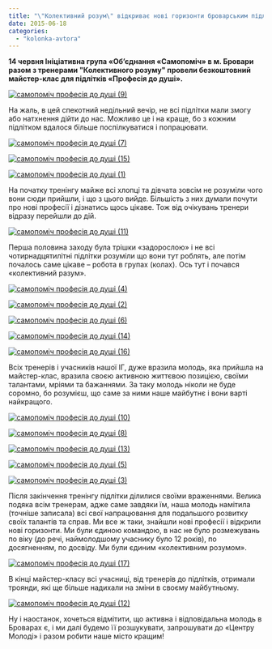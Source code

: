 ```yaml
---
title: "\"Колективний розум\" відкриває нові горизонти броварським підліткам"
date: 2015-06-18
categories: 
  - "kolonka-avtora"
---
```


**14 червня Ініціативна група «Об’єднання «Самопоміч» в м. Бровари разом з тренерами "Колективного розуму" провели безкоштовний майстер-клас для підлітків «Професія до душі».**

[![самопоміч професія до душі (9)](https://mpz.brovary.org/wp-content/uploads/2015/06/samopomich-profesiya-do-dushi-9.jpg)](https://mpz.brovary.org/wp-content/uploads/2015/06/samopomich-profesiya-do-dushi-9.jpg)

На жаль, в цей спекотний недільний вечір, не всі підлітки мали змогу або натхнення дійти до нас. Можливо це і на краще, бо з кожним підлітком вдалося більше поспілкуватися і попрацювати.

[![самопоміч професія до душі (7)](https://mpz.brovary.org/wp-content/uploads/2015/06/samopomich-profesiya-do-dushi-7.jpg)](https://mpz.brovary.org/wp-content/uploads/2015/06/samopomich-profesiya-do-dushi-7.jpg)

[![самопоміч професія до душі (15)](https://mpz.brovary.org/wp-content/uploads/2015/06/samopomich-profesiya-do-dushi-15.jpg)](https://mpz.brovary.org/wp-content/uploads/2015/06/samopomich-profesiya-do-dushi-15.jpg)

[![самопоміч професія до душі (1)](https://mpz.brovary.org/wp-content/uploads/2015/06/samopomich-profesiya-do-dushi-1.jpg)](https://mpz.brovary.org/wp-content/uploads/2015/06/samopomich-profesiya-do-dushi-1.jpg)

На початку тренінгу майже всі хлопці та дівчата зовсім не розуміли чого вони сюди прийшли, і що з цього вийде. Більшість з них думали почути про нові професії і дізнатись щось цікаве. Тож від очікувань тренери відразу перейшли до дій.

[![самопоміч професія до душі (11)](https://mpz.brovary.org/wp-content/uploads/2015/06/samopomich-profesiya-do-dushi-11.jpg)](https://mpz.brovary.org/wp-content/uploads/2015/06/samopomich-profesiya-do-dushi-11.jpg)

Перша половина заходу була трішки «задорослою» і не всі чотирнадцятилітні підлітки розуміли що вони тут роблять, але потім почалось саме цікаве – робота в групах (колах). Ось тут і почався «колективний разум».

[![самопоміч професія до душі (4)](https://mpz.brovary.org/wp-content/uploads/2015/06/samopomich-profesiya-do-dushi-4.jpg)](https://mpz.brovary.org/wp-content/uploads/2015/06/samopomich-profesiya-do-dushi-4.jpg)

[![самопоміч професія до душі (2)](https://mpz.brovary.org/wp-content/uploads/2015/06/samopomich-profesiya-do-dushi-2.jpg)](https://mpz.brovary.org/wp-content/uploads/2015/06/samopomich-profesiya-do-dushi-2.jpg)

[![самопоміч професія до душі (6)](https://mpz.brovary.org/wp-content/uploads/2015/06/samopomich-profesiya-do-dushi-6.jpg)](https://mpz.brovary.org/wp-content/uploads/2015/06/samopomich-profesiya-do-dushi-6.jpg)

[![самопоміч професія до душі (14)](https://mpz.brovary.org/wp-content/uploads/2015/06/samopomich-profesiya-do-dushi-14.jpg)](https://mpz.brovary.org/wp-content/uploads/2015/06/samopomich-profesiya-do-dushi-14.jpg)

[![самопоміч професія до душі (16)](https://mpz.brovary.org/wp-content/uploads/2015/06/samopomich-profesiya-do-dushi-16.jpg)](https://mpz.brovary.org/wp-content/uploads/2015/06/samopomich-profesiya-do-dushi-16.jpg)

Всіх тренерів і учасників нашої ІГ, дуже вразила молодь, яка прийшла на майстер-клас, вразила своєю активною життєвою позицією, своїми талантами, мріями та бажаннями. За таку молодь ніколи не буде соромно, бо розумієш, що саме за ними наше майбутнє і вони варті найкращого.

[![самопоміч професія до душі (10)](https://mpz.brovary.org/wp-content/uploads/2015/06/samopomich-profesiya-do-dushi-10.jpg)](https://mpz.brovary.org/wp-content/uploads/2015/06/samopomich-profesiya-do-dushi-10.jpg)

[![самопоміч професія до душі (8)](https://mpz.brovary.org/wp-content/uploads/2015/06/samopomich-profesiya-do-dushi-8.jpg)](https://mpz.brovary.org/wp-content/uploads/2015/06/samopomich-profesiya-do-dushi-8.jpg)

[![самопоміч професія до душі (13)](https://mpz.brovary.org/wp-content/uploads/2015/06/samopomich-profesiya-do-dushi-13.jpg)](https://mpz.brovary.org/wp-content/uploads/2015/06/samopomich-profesiya-do-dushi-13.jpg)

[![самопоміч професія до душі (5)](https://mpz.brovary.org/wp-content/uploads/2015/06/samopomich-profesiya-do-dushi-5.jpg)](https://mpz.brovary.org/wp-content/uploads/2015/06/samopomich-profesiya-do-dushi-5.jpg)

[![самопоміч професія до душі (3)](https://mpz.brovary.org/wp-content/uploads/2015/06/samopomich-profesiya-do-dushi-3.jpg)](https://mpz.brovary.org/wp-content/uploads/2015/06/samopomich-profesiya-do-dushi-3.jpg)

Після закінчення тренінгу підлітки ділилися своїми враженнями. Велика подяка всім тренерам, адже саме завдяки їм, наша молодь намітила (точніше записала) всі свої напрацювання для подальшого розвитку своїх талантів та справ. Ми все ж таки, знайшли нові професії і відкрили нові горизонти. Ми були єдиною командою, в нас не було розмежувань по віку (до речі, наймолодшому учаснику було 12 років), по досягненням, по досвіду. Ми були єдиним «колективним розумом».

[![самопоміч професія до душі (17)](https://mpz.brovary.org/wp-content/uploads/2015/06/samopomich-profesiya-do-dushi-17.jpg)](https://mpz.brovary.org/wp-content/uploads/2015/06/samopomich-profesiya-do-dushi-17.jpg)

В кінці майстер-класу всі учасниці, від тренерів до підлітків, отримали троянди, які ще більше надихали на зміни в своєму майбутньому.

[![самопоміч професія до душі (12)](https://mpz.brovary.org/wp-content/uploads/2015/06/samopomich-profesiya-do-dushi-12.jpg)](https://mpz.brovary.org/wp-content/uploads/2015/06/samopomich-profesiya-do-dushi-12.jpg)

Ну і наостанок, хочеться відмітити, що активна і відповідальна молодь в Броварах є, і ми далі будемо її розшукувати, запрошувати до «Центру Молоді» і разом робити наше місто кращим!
